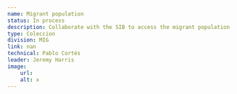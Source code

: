 ```yaml
---
name: Migrant population
status: In process
description: Collaborate with the SIB to access the migrant population data of the 2022 census.
type: Coleccion
division: MIG
link: nan
technical: Pablo Cortés
leader: Jeremy Harris
image: 
    url: 
    alt: x
---
```

    